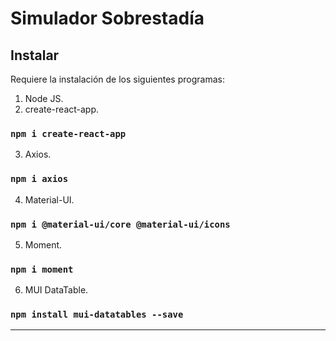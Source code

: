 # Simulador Sobrestadía

## Instalar

Requiere la instalación de los siguientes programas:

1. Node JS.
2. create-react-app.
  ### `npm i create-react-app`
3. Axios.
  ### `npm i axios`
4. Material-UI.
  ### `npm i @material-ui/core @material-ui/icons`
5. Moment.
  ### `npm i moment`
6. MUI DataTable.
  ### `npm install mui-datatables --save`
---

